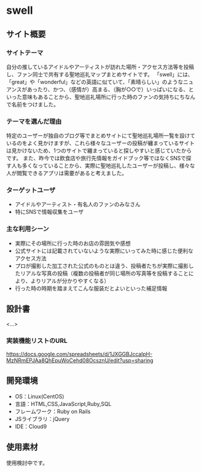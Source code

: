 # swell

## サイト概要
### サイトテーマ
自分の推しているアイドルやアーティストが訪れた場所・アクセス方法等を投稿し、ファン同士で共有する聖地巡礼マップまとめサイトです。
「swell」には、「great」や「wonderful」などの英語に似ていて、「素晴らしい」のようなニュアンスがあったり、かつ、（感情が）高まる、（胸が○○で）いっぱいになる、といった意味もあることから、聖地巡礼場所に行った時のファンの気持ちにちなんで名前をつけました。

### テーマを選んだ理由
特定のユーザーが独自のブログ等でまとめサイトにて聖地巡礼場所一覧を設けているのをよく見かけますが、これら様々なユーザーの投稿が纏まっているサイトは見かけないため、1つのサイトで纏まっていると探しやすいと感じていたからです。
また、昨今では飲食店や旅行先情報をガイドブック等ではなくSNSで探す人も多くなっていることから、実際に聖地巡礼したユーザーが投稿し、様々な人が閲覧できるアプリは需要があると考えました。

### ターゲットユーザ
- アイドルやアーティスト・有名人のファンのみなさん
- 特にSNSで情報収集をユーザ

### 主な利用シーン
- 実際にその場所に行った時のお店の雰囲気や感想
- 公式サイトには記載されていないような実際にいってみた時に感じた便利なアクセス方法
- プロが撮影した加工された公式のものとは違う、投稿者たちが実際に撮影したリアルな写真の投稿（複数の投稿者が同じ場所の写真等を投稿することにより、よりリアルが分かりやすくなる）
- 行った時の時期を踏まえてこんな服装だとよいといった補足情報


## 設計書
<...>
### 実装機能リストのURL
https://docs.google.com/spreadsheets/d/1JXGGBJccaIpH-MzNRmEPJAa8QhEpuWoCehd08OcsznU/edit?usp=sharing


## 開発環境
- OS：Linux(CentOS)
- 言語：HTML,CSS,JavaScript,Ruby,SQL
- フレームワーク：Ruby on Rails
- JSライブラリ：jQuery
- IDE：Cloud9

## 使用素材
使用検討中です。